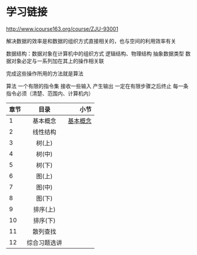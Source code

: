 # 学习链接
http://www.icourse163.org/course/ZJU-93001

解决数据的效率是和数据的组织方式直接相关的，也与空间的利用效率有关

数据结构：数据对象在计算机中的组织方式
逻辑结构、物理结构
抽象数据类型
数据对象必定与一系列加在其上的操作相关联

完成这些操作所用的方法就是算法

算法
一个有限的指令集
接收一些输入
产生输出
一定在有限步骤之后终止
每一条指令必须（清楚、范围内、计算机内）  

章节|目录|小节
--|:--:|--:
1|基本概念|[基本概念](https://github.com/hey-monster/Data-structure/blob/main/1.%20%E5%9F%BA%E6%9C%AC%E6%A6%82%E5%BF%B5.md)
2|线性结构|
3|树(上)|
4|树(中)|
5|树(下)|
6|图(上)|
7|图(中)|
8|图(下)|
9|排序(上)|
10|排序(下)|
11|散列查找|
12|综合习题选讲|
